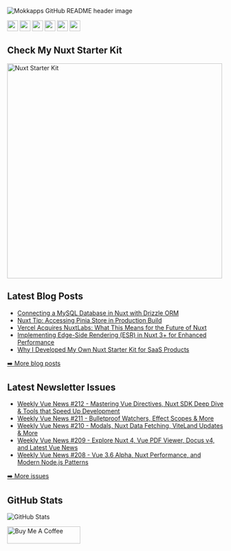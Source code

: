 <img src="https://github.com/Mokkapps/mokkapps/blob/master/header.png" alt="Mokkapps GitHub README header image">
<p><a href="https://www.x.com/mokkapps"><img src="https://img.shields.io/badge/twitter-%231DA1F2.svg?&style=for-the-badge&logo=twitter&logoColor=white" height=25></a> <a href="https://www.linkedin.com/in/mokkapps"><img src="https://img.shields.io/badge/linkedin-%230077B5.svg?&style=for-the-badge&logo=linkedin&logoColor=white" height=25></a> <a href="https://www.instagram.com/mokkapps/"><img src="https://img.shields.io/badge/instagram-%23E4405F.svg?&style=for-the-badge&logo=instagram&logoColor=white" height=25></a> <a href="https://www.youtube.com/@mokkapps"><img src="https://img.shields.io/badge/youtube-%2312100E.svg?&style=for-the-badge&logo=youtube&logoColor=white" height=25></a> <a href="https://medium.com/@MokkappsDev"><img src="https://img.shields.io/badge/medium-%2312100E.svg?&style=for-the-badge&logo=medium&logoColor=white" height=25></a> <a href="https://dev.to/mokkapps"><img src="https://img.shields.io/badge/DEV.TO-%230A0A0A.svg?&style=for-the-badge&logo=dev-dot-to&logoColor=white" height=25></a></p>
<h2>Check My Nuxt Starter Kit</h2>
  <a href="https://nuxtstarterkit.com" target="_blank" rel="noreferrer nofollow">
      <img src="https://mokkapps.twic.pics/nuxtstarterkit.com/promo.png" alt="Nuxt Starter Kit" height="500" >
    </a>
<h2>Latest Blog Posts</h2>
  <ul>
  <li><a href=https://mokkapps.de/blog/connecting-mysql-database-nuxt-drizzle-orm target="_blank" rel="noreferrer nofollow">Connecting a MySQL Database in Nuxt with Drizzle ORM</a></li><li><a href=https://mokkapps.de/vue-tips/accessing-pinia-store-in-nuxt-production-build target="_blank" rel="noreferrer nofollow">Nuxt Tip: Accessing Pinia Store in Production Build</a></li><li><a href=https://mokkapps.de/blog/vercel-acquires-nuxtlabs target="_blank" rel="noreferrer nofollow">Vercel Acquires NuxtLabs: What This Means for the Future of Nuxt</a></li><li><a href=https://mokkapps.de/blog/implementing-esr-nuxt target="_blank" rel="noreferrer nofollow">Implementing Edge-Side Rendering (ESR) in Nuxt 3+ for Enhanced Performance</a></li><li><a href=https://mokkapps.de/blog/why-i-developed-my-own-nuxt-starter-kit target="_blank" rel="noreferrer nofollow">Why I Developed My Own Nuxt Starter Kit for SaaS Products</a></li>
  </ul>
<p><a href="https://mokkapps.de/blog">➡️ More blog posts</a></p>
<h2>Latest Newsletter Issues</h2>
  <ul>
    <li><a href=https://weekly-vue.news/issues/v2/176 target="_blank" rel="noreferrer nofollow">Weekly Vue News #212 - Mastering Vue Directives, Nuxt SDK Deep Dive & Tools that Speed Up Development</a></li><li><a href=https://weekly-vue.news/issues/v2/175 target="_blank" rel="noreferrer nofollow">Weekly Vue News #211 - Bulletproof Watchers, Effect Scopes & More</a></li><li><a href=https://weekly-vue.news/issues/v2/174 target="_blank" rel="noreferrer nofollow">Weekly Vue News #210 - Modals, Nuxt Data Fetching, ViteLand Updates & More</a></li><li><a href=https://weekly-vue.news/issues/v2/173 target="_blank" rel="noreferrer nofollow">Weekly Vue News #209 - Explore Nuxt 4, Vue PDF Viewer, Docus v4, and Latest Vue News</a></li><li><a href=https://weekly-vue.news/issues/v2/172 target="_blank" rel="noreferrer nofollow">Weekly Vue News #208 - Vue 3.6 Alpha, Nuxt Performance, and Modern Node.js Patterns</a></li>
  </ul>
<p><a href="https://weekly-vue.news/issues">➡️ More issues</a></p>
<h2>GitHub Stats</h2>
<p><img src="https://github-readme-stats.vercel.app/api?username=mokkapps&amp;show_icons=true" alt="GitHub Stats"></p>
  <a href="https://www.buymeacoffee.com/mokkapps" target="_blank" rel="noreferrer nofollow">
      <img src="https://cdn.buymeacoffee.com/buttons/default-red.png" alt="Buy Me A Coffee" height="40" width="170" >
    </a>
